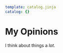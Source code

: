 ```yaml
template: catalog.jinja
catalog: {}
```
My Opinions
===========

I think about things a *lot*.
